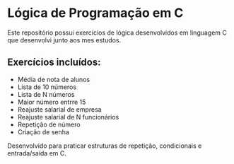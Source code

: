 # Lógica de Programação em C

Este repositório possui exercícios de lógica desenvolvidos em linguagem C que desenvolvi junto aos mes estudos.

## Exercícios incluídos:
- Média de nota de alunos
- Lista de 10 números
- Lista de N números
- Maior número entrre 15
- Reajuste salarial de empresa
- Reajuste salarial de N funcionários
- Repetição de número
- Criação de senha

Desenvolvido para praticar estruturas de repetição, condicionais e entrada/saída em C.
